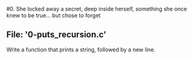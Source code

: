 #0. She locked away a secret, deep inside herself, something she once knew to be true... but chose to forget
## File: '0-puts_recursion.c'

Write a function that prints a string, followed by a new line.
